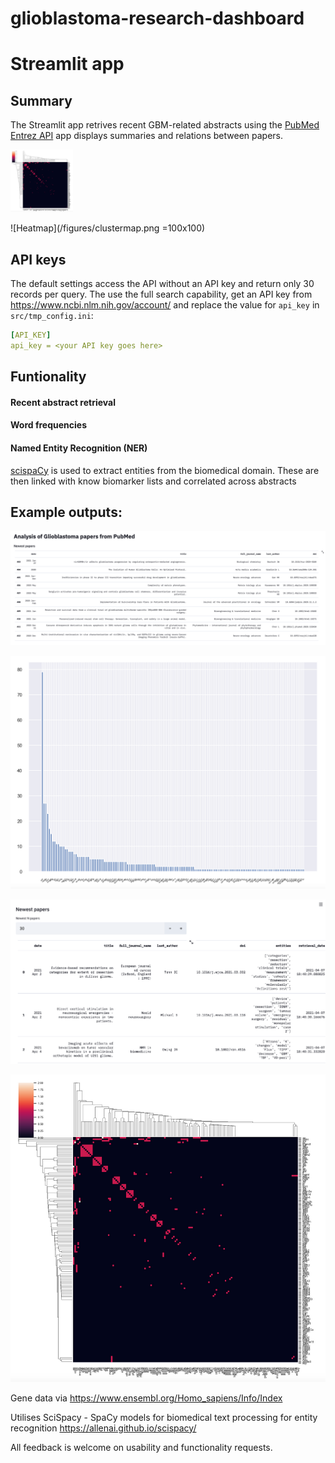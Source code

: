 # glioblastoma-research-dashboard


# Streamlit app

## Summary

The Streamlit app retrives recent GBM-related abstracts using the [PubMed Entrez API](https://www.ncbi.nlm.nih.gov/home/develop/api/) app displays summaries and relations between papers.

<img src="/figures/clustermap.png" width="100" height="100">

![Heatmap](/figures/clustermap.png =100x100)

## API keys

The default settings access the API without an API key and return only 30 records per query.
The use the full search capability, get an API key from https://www.ncbi.nlm.nih.gov/account/ and replace the value for `api_key` in `src/tmp_config.ini`:

```yaml
[API_KEY]
api_key = <your API key goes here>
```
## Funtionality
#### Recent abstract retrieval
#### Word frequencies
#### Named Entity Recognition (NER)
[scispaCy](https://allenai.github.io/scispacy/) is used to extract entities from the biomedical domain. These are then linked with know biomarker lists and correlated across abstracts

## Example outputs:

![Papers](/figures/new_papers.png)

![Barplot](/figures/barplot.png)

![Papers2](/figures/streamlit11.png)

![Heatmap](/figures/clustermap.png)

Gene data via https://www.ensembl.org/Homo_sapiens/Info/Index

Utilises SciSpacy - SpaCy models for biomedical text processing for entity recognition https://allenai.github.io/scispacy/

All feedback is welcome on usability and functionality requests.